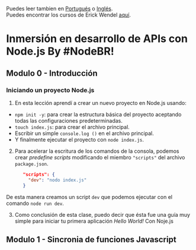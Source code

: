 Puedes leer tambien en [Portugués]() o [Inglés](). <br>
Puedes encontrar los cursos de Erick Wendel [aquí](https://cursos.erickwendel.com.br).

# Inmersión en desarrollo de APIs con Node.js By #NodeBR!
## Modulo 0 - Introducción
### Iniciando un proyecto Node.js

1. En esta lección aprendí a crear un nuevo proyecto en Node.js usando:

- `npm init -y`: para crear la estructura básica del proyecto aceptando todas las configuraciones predeterminadas.
- `touch index.js`: para crear el archivo principal.
- Escribir un simple `console.log ()` en el archivo principal.
- Y finalmente ejecutar el proyecto con `node index.js`.

2. Para acelerar la escritura de los comandos de la consola, podemos crear _predefine scripts_ modificando el miembro `"scripts"` del archivo `package.json`.

   ```json
      "scripts": {
        "dev": "nodo index.js"
      }
   ```

De esta manera creamos un script `dev` que podemos ejecutar con el comando `node run dev`.

3. Como conclusión de esta clase, puedo decir que ésta fue una guía muy simple para iniciar tu primera aplicación _Hello World!_ Con Noje.js

## Modulo 1 - Sincronia de funciones Javascript 
